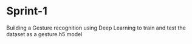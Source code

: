 # Sprint-1 
Building a Gesture recognition using Deep Learning to train and test the dataset as a gesture.h5 model
